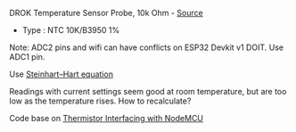 

DROK Temperature Sensor Probe, 10k Ohm - [Source](https://www.amazon.com/DROK-Waterproof-Temperature-Thermistor-Transimitter/dp/B01MR37GOQ/)

- Type : NTC 10K/B3950 1%

Note: ADC2 pins and wifi can have conflicts on ESP32 Devkit v1 DOIT. Use ADC1 pin.

Use [Steinhart–Hart equation](https://en.wikipedia.org/wiki/Steinhart–Hart_equation)

Readings with current settings seem good at room temperature, but are too low as the temperature rises.
How to recalculate?

Code base on [Thermistor Interfacing with NodeMCU](https://www.electronicwings.com/nodemcu/thermistor-interfacing-with-nodemcu)

